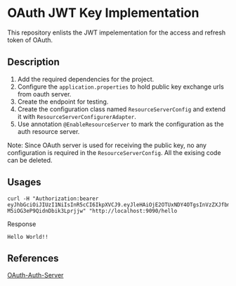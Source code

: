 # OAuth JWT Key Implementation

This repository enlists the JWT impelementation for the access and refresh token of OAuth.

## Description

1. Add the required dependencies for the project.
2. Configure the `application.properties` to hold public key exchange urls from oauth server.
3. Create the endpoint for testing.
4. Create the configuration class named `ResourceServerConfig` and extend it with `ResourceServerConfigurerAdapter`.
5. Use annotation `@EnableResourceServer` to mark the configuration as the auth resource server.

Note: Since OAuth server is used for receiving the public key, no any configuration is required in the `ResourceServerConfig`. All the exising code can be deleted.


## Usages

```curl
curl -H "Authorization:bearer eyJhbGciOiJIUzI1NiIsInR5cCI6IkpXVCJ9.eyJleHAiOjE2OTUxNDY4OTgsInVzZXJfbmFtZSI6ImVrbGFrIiwiYXV0aG9yaXRpZXMiOlsicmVhZCJdLCJqdGkiOiI2OTk0ODE5My1jY2QzLTRiMjQtODExYi1kMzUwYjk0NDdkYWYiLCJjbGllbnRfaWQiOiJjbGllbnQiLCJzY29wZSI6WyJyZWFkIl19.Th1x7UeY72n3bKkzM8-M5iOG3eP9QidnDbik3Lprjjw" "http://localhost:9090/hello
```

Response
```text
Hello World!!
```

## References

[OAuth-Auth-Server](https://github.com/azens1995/spring-oauth-server/tree/auth-server-jwt-asym-key)
